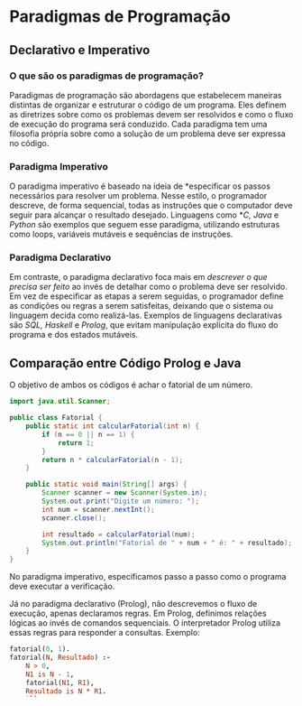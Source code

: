 # **Paradigmas de Programação**
## Declarativo e Imperativo

### O que são os paradigmas de programação?

Paradigmas de programação são abordagens que estabelecem maneiras distintas de organizar e estruturar o código de um programa. Eles definem as diretrizes sobre como os problemas devem ser resolvidos e como o fluxo de execução do programa será conduzido. Cada paradigma tem uma filosofia própria sobre como a solução de um problema deve ser expressa no código.

### Paradigma Imperativo

O paradigma imperativo é baseado na ideia de *especificar os passos necessários para resolver um problema. Nesse estilo, o programador descreve, de forma sequencial, todas as instruções que o computador deve seguir para alcançar o resultado desejado. Linguagens como **C, Java* e *Python* são exemplos que seguem esse paradigma, utilizando estruturas como loops, variáveis mutáveis e sequências de instruções.

### Paradigma Declarativo

Em contraste, o paradigma declarativo foca mais em *descrever o que precisa ser feito* ao invés de detalhar como o problema deve ser resolvido. Em vez de especificar as etapas a serem seguidas, o programador define as condições ou regras a serem satisfeitas, deixando que o sistema ou linguagem decida como realizá-las. Exemplos de linguagens declarativas são *SQL, Haskell* e *Prolog*, que evitam manipulação explícita do fluxo do programa e dos estados mutáveis.

## Comparação entre Código Prolog e Java
O objetivo de ambos os códigos é achar o fatorial de um número.

```java
import java.util.Scanner;

public class Fatorial {
    public static int calcularFatorial(int n) {
        if (n == 0 || n == 1) {
            return 1;
        }
        return n * calcularFatorial(n - 1);
    }

    public static void main(String[] args) {
        Scanner scanner = new Scanner(System.in);
        System.out.print("Digite um número: ");
        int num = scanner.nextInt();
        scanner.close();

        int resultado = calcularFatorial(num);
        System.out.println("Fatorial de " + num + " é: " + resultado);
    }
}
```

No paradigma imperativo, especificamos passo a passo como o programa deve executar a verificação.

Já no paradigma declarativo (Prolog), não descrevemos o fluxo de execução, apenas declaramos regras.
Em Prolog, definimos relações lógicas ao invés de comandos sequenciais.
O interpretador Prolog utiliza essas regras para responder a consultas.
Exemplo:
```prolog
fatorial(0, 1).
fatorial(N, Resultado) :-
    N > 0,
    N1 is N - 1,
    fatorial(N1, R1),
    Resultado is N * R1.
    ```